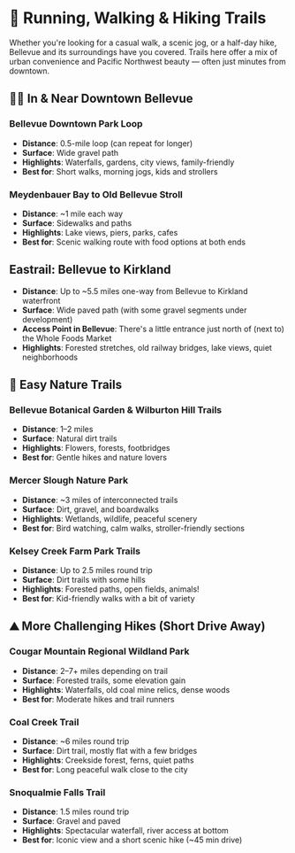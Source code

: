 # 🥾 Running, Walking & Hiking Trails

Whether you're looking for a casual walk, a scenic jog, or a half-day hike, Bellevue and its surroundings have you covered. Trails here offer a mix of urban convenience and Pacific Northwest beauty — often just minutes from downtown.
## 🏃‍♀️ In & Near Downtown Bellevue

### **Bellevue Downtown Park Loop**
- **Distance**: 0.5-mile loop (can repeat for longer)
- **Surface**: Wide gravel path
- **Highlights**: Waterfalls, gardens, city views, family-friendly
- **Best for**: Short walks, morning jogs, kids and strollers
### **Meydenbauer Bay to Old Bellevue Stroll**
- **Distance**: ~1 mile each way
- **Surface**: Sidewalks and paths
- **Highlights**: Lake views, piers, parks, cafes
- **Best for**: Scenic walking route with food options at both ends
## **Eastrail: Bellevue to Kirkland**

- **Distance**: Up to ~5.5 miles one-way from Bellevue to Kirkland waterfront
- **Surface**: Wide paved path (with some gravel segments under development)
- **Access Point in Bellevue**: There's a little entrance just north of (next to) the Whole Foods Market
- **Highlights**: Forested stretches, old railway bridges, lake views, quiet neighborhoods
## 🌲 Easy Nature Trails

### **Bellevue Botanical Garden & Wilburton Hill Trails**
- **Distance**: 1–2 miles
- **Surface**: Natural dirt trails
- **Highlights**: Flowers, forests, footbridges
- **Best for**: Gentle hikes and nature lovers

### **Mercer Slough Nature Park**
- **Distance**: ~3 miles of interconnected trails
- **Surface**: Dirt, gravel, and boardwalks
- **Highlights**: Wetlands, wildlife, peaceful scenery
- **Best for**: Bird watching, calm walks, stroller-friendly sections

### **Kelsey Creek Farm Park Trails**
- **Distance**: Up to 2.5 miles round trip
- **Surface**: Dirt trails with some hills
- **Highlights**: Forested paths, open fields, animals!
- **Best for**: Kid-friendly walks with a bit of variety

## ⛰️ More Challenging Hikes (Short Drive Away)

### **Cougar Mountain Regional Wildland Park**
- **Distance**: 2–7+ miles depending on trail
- **Surface**: Forested trails, some elevation gain
- **Highlights**: Waterfalls, old coal mine relics, dense woods
- **Best for**: Moderate hikes and trail runners

### **Coal Creek Trail**
- **Distance**: ~6 miles round trip
- **Surface**: Dirt trail, mostly flat with a few bridges
- **Highlights**: Creekside forest, ferns, quiet paths
- **Best for**: Long peaceful walk close to the city

### **Snoqualmie Falls Trail**
- **Distance**: 1.5 miles round trip
- **Surface**: Gravel and paved
- **Highlights**: Spectacular waterfall, river access at bottom
- **Best for**: Iconic view and a short scenic hike (~45 min drive)
